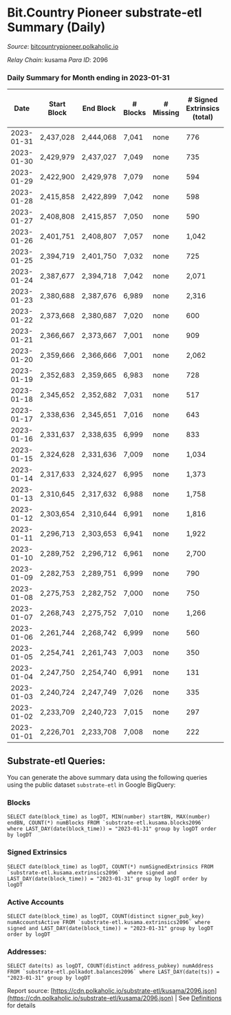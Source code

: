 # Bit.Country Pioneer substrate-etl Summary (Daily)

_Source_: [bitcountrypioneer.polkaholic.io](https://bitcountrypioneer.polkaholic.io)

*Relay Chain*: kusama
*Para ID*: 2096



### Daily Summary for Month ending in 2023-01-31


| Date | Start Block | End Block | # Blocks | # Missing | # Signed Extrinsics (total) | # Active Accounts | # Addresses with Balances | # Events | # Transfers | # XCM Transfers In | # XCM Transfers Out |
| ---- | ----------- | --------- | -------- | --------- | --------------------------- | ----------------- | ------------------------- | -------- | ----------- | ------------------ | ------------------- |
| 2023-01-31 | 2,437,028 | 2,444,068 | 7,041 | none  | 776 | 243 | 24,704 | 28,220 | 7,119 ($16,769.96) |   |   |
| 2023-01-30 | 2,429,979 | 2,437,027 | 7,049 | none  | 735 | 234 | 24,689 | 27,350 | 6,929 ($16,991.48) |   | 1 ($0.27) |
| 2023-01-29 | 2,422,900 | 2,429,978 | 7,079 | none  | 594 | 198 | 24,668 | 27,400 | 6,669 ($21,050.27) |   |   |
| 2023-01-28 | 2,415,858 | 2,422,899 | 7,042 | none  | 598 | 213 | 24,642 | 26,459 | 7,072 ($50,626.34) |   |   |
| 2023-01-27 | 2,408,808 | 2,415,857 | 7,050 | none  | 590 | 179 | 24,637 | 26,099 | 6,571 ($55,446.34) |   |   |
| 2023-01-26 | 2,401,751 | 2,408,807 | 7,057 | none  | 1,042 | 350 | 24,600 | 30,708 | 7,531 ($35,619.89) |   |   |
| 2023-01-25 | 2,394,719 | 2,401,750 | 7,032 | none  | 725 | 296 | 24,580 | 27,664 | 7,144 ($25,815.05) |   |   |
| 2023-01-24 | 2,387,677 | 2,394,718 | 7,042 | none  | 2,071 | 822 | 24,552 | 40,121 | 8,455 ($83,442.14) |   |   |
| 2023-01-23 | 2,380,688 | 2,387,676 | 6,989 | none  | 2,316 | 677 | 24,402 | 57,200 | 8,387 ($105,444.14) |   |   |
| 2023-01-22 | 2,373,668 | 2,380,687 | 7,020 | none  | 600 | 219 | 24,299 | 26,476 | 6,943 ($5,822.41) |   |   |
| 2023-01-21 | 2,366,667 | 2,373,667 | 7,001 | none  | 909 | 350 | 24,289 | 29,215 | 7,345 ($24,500.72) |   |   |
| 2023-01-20 | 2,359,666 | 2,366,666 | 7,001 | none  | 2,062 | 745 | 24,262 | 40,237 | 8,574 ($104,572.50) | 1 ($1.68) | 1 ($1.68) |
| 2023-01-19 | 2,352,683 | 2,359,665 | 6,983 | none  | 728 | 186 | 24,158 | 29,661 | 6,875 ($57,168.07) |   |   |
| 2023-01-18 | 2,345,652 | 2,352,682 | 7,031 | none  | 517 | 169 | 24,161 | 25,489 | 6,706 ($11,864.37) |   | 1 ($0.05) |
| 2023-01-17 | 2,338,636 | 2,345,651 | 7,016 | none  | 643 | 200 | 24,156 | 27,577 | 7,090 ($14,857.12) |   |   |
| 2023-01-16 | 2,331,637 | 2,338,635 | 6,999 | none  | 833 | 280 | 24,152 | 29,229 | 7,396 ($11,778.07) |   |   |
| 2023-01-15 | 2,324,628 | 2,331,636 | 7,009 | none  | 1,034 | 357 | 24,172 | 30,661 | 7,254 ($23,502.57) |   |   |
| 2023-01-14 | 2,317,633 | 2,324,627 | 6,995 | none  | 1,373 | 394 | 24,183 | 34,996 | 7,659 ($28,758.20) |   |   |
| 2023-01-13 | 2,310,645 | 2,317,632 | 6,988 | none  | 1,758 | 487 | 24,165 | 39,377 | 7,800 ($15,386.58) |   |   |
| 2023-01-12 | 2,303,654 | 2,310,644 | 6,991 | none  | 1,816 | 524 | 24,256 | 41,559 | 8,082 ($37,255.43) | 1  |   |
| 2023-01-11 | 2,296,713 | 2,303,653 | 6,941 | none  | 1,922 | 581 | 24,232 | 49,436 | 7,926 ($28,539.36) |   |   |
| 2023-01-10 | 2,289,752 | 2,296,712 | 6,961 | none  | 2,700 | 797 | 24,210 | 55,994 | 8,255 ($34,167.57) |   |   |
| 2023-01-09 | 2,282,753 | 2,289,751 | 6,999 | none  | 790 | 328 | 24,212 | 27,983 | 6,872 ($12,766.72) | 1 ($0.02) |   |
| 2023-01-08 | 2,275,753 | 2,282,752 | 7,000 | none  | 750 | 176 | 24,184 | 132,595 | 6,880 ($6,801.99) |   |   |
| 2023-01-07 | 2,268,743 | 2,275,752 | 7,010 | none  | 1,266 | 227 | 24,195 | 217,403 | 7,866 ($44,240.66) |   |   |
| 2023-01-06 | 2,261,744 | 2,268,742 | 6,999 | none  | 560 | 205 | 24,199 | 26,810 | 6,558 ($11,761.84) |   |   |
| 2023-01-05 | 2,254,741 | 2,261,743 | 7,003 | none  | 350 | 147 | 24,197 | 22,982 | 5,952 ($9,841.65) |   |   |
| 2023-01-04 | 2,247,750 | 2,254,740 | 6,991 | none  | 131 | 65 | 24,188 | 19,325 | 4,195 ($7,306.28) |   |   |
| 2023-01-03 | 2,240,724 | 2,247,749 | 7,026 | none  | 335 | 120 | 24,190 | 22,295 | 5,428 ($6,100.80) |   |   |
| 2023-01-02 | 2,233,709 | 2,240,723 | 7,015 | none  | 297 | 115 | 24,187 | 21,636 | 4,888 ($11,607.59) |   |   |
| 2023-01-01 | 2,226,701 | 2,233,708 | 7,008 | none  | 222 | 108 | 24,181 | 20,422 | 4,540 ($7,934.76) |   |   |

## Substrate-etl Queries:
You can generate the above summary data using the following queries using the public dataset `substrate-etl` in Google BigQuery:


### Blocks
```
SELECT date(block_time) as logDT, MIN(number) startBN, MAX(number) endBN, COUNT(*) numBlocks FROM `substrate-etl.kusama.blocks2096`  where LAST_DAY(date(block_time)) = "2023-01-31" group by logDT order by logDT
```


### Signed Extrinsics
```
SELECT date(block_time) as logDT, COUNT(*) numSignedExtrinsics FROM `substrate-etl.kusama.extrinsics2096`  where signed and LAST_DAY(date(block_time)) = "2023-01-31" group by logDT order by logDT
```


### Active Accounts
```
SELECT date(block_time) as logDT, COUNT(distinct signer_pub_key) numAccountsActive FROM `substrate-etl.kusama.extrinsics2096` where signed and LAST_DAY(date(block_time)) = "2023-01-31" group by logDT order by logDT
```


### Addresses:
```
SELECT date(ts) as logDT, COUNT(distinct address_pubkey) numAddress FROM `substrate-etl.polkadot.balances2096` where LAST_DAY(date(ts)) = "2023-01-31" group by logDT
```



Report source: [https://cdn.polkaholic.io/substrate-etl/kusama/2096.json](https://cdn.polkaholic.io/substrate-etl/kusama/2096.json) | See [Definitions](/DEFINITIONS.md) for details

